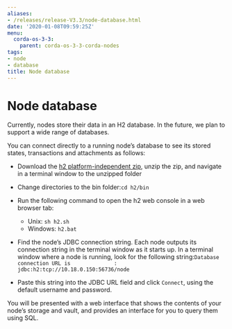 ```yaml
---
aliases:
- /releases/release-V3.3/node-database.html
date: '2020-01-08T09:59:25Z'
menu:
  corda-os-3-3:
    parent: corda-os-3-3-corda-nodes
tags:
- node
- database
title: Node database
---
```



# Node database

Currently, nodes store their data in an H2 database. In the future, we plan to support a wide range of databases.

You can connect directly to a running node’s database to see its stored states, transactions and attachments as
follows:


* Download the [h2 platform-independent zip](http://www.h2database.com/html/download.html), unzip the zip, and
navigate in a terminal window to the unzipped folder
* Change directories to the bin folder:`cd h2/bin`
* Run the following command to open the h2 web console in a web browser tab:
    * Unix: `sh h2.sh`
    * Windows: `h2.bat`


* Find the node’s JDBC connection string. Each node outputs its connection string in the terminal
window as it starts up. In a terminal window where a node is running, look for the following string:`Database connection URL is              : jdbc:h2:tcp://10.18.0.150:56736/node`
* Paste this string into the JDBC URL field and click `Connect`, using the default username and password.

You will be presented with a web interface that shows the contents of your node’s storage and vault, and provides an
interface for you to query them using SQL.

